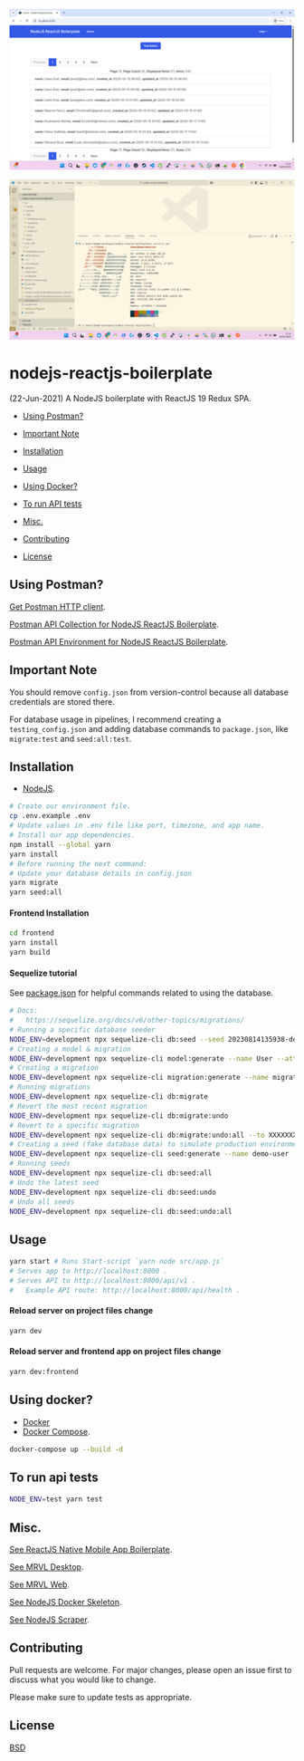 ![nodejs-reactjs-boilerplate.png](https://github.com/kkamara/useful/blob/main/nodejs-reactjs-boilerplate.png?raw=true)

![nodejs-reactjs-boilerplate2.png](https://github.com/kkamara/useful/blob/main/nodejs-reactjs-boilerplate2.png?raw=true)

# nodejs-reactjs-boilerplate

(22-Jun-2021) A NodeJS boilerplate with ReactJS 19 Redux SPA.

* [Using Postman?](#postman)

* [Important Note](#important-note)

* [Installation](#installation)

* [Usage](#usage)

* [Using Docker?](#using-docker)

* [To run API tests](#to-run-api-tests)

* [Misc.](#misc)

* [Contributing](#contributing)

* [License](#license)

<a name="postman"></a>
## Using Postman?

[Get Postman HTTP client](https://www.postman.com).

[Postman API Collection for NodeJS ReactJS Boilerplate](https://github.com/kkamara/nodejs-reactjs-boilerplate/blob/main/nodejs-reactjs-boilerplate.postman_collection.json).

[Postman API Environment for NodeJS ReactJS Boilerplate](https://github.com/kkamara/nodejs-reactjs-boilerplate/blob/main/nodejs-reactjs-boilerplate.postman_environment.json).

## Important Note

You should remove `config.json` from version-control because all database credentials are stored there.

For database usage in pipelines, I recommend creating a `testing_config.json` and adding database commands to `package.json`, like `migrate:test` and `seed:all:test`.

## Installation

* [NodeJS](https://nodejs.org/en/).

```bash
# Create our environment file.
cp .env.example .env
# Update values in .env file like port, timezone, and app name.
# Install our app dependencies.
npm install --global yarn
yarn install
# Before running the next command:
# Update your database details in config.json
yarn migrate
yarn seed:all
```

#### Frontend Installation

```bash
cd frontend
yarn install
yarn build
```

#### Sequelize tutorial

See [package.json](https://github.com/kkamara/nodejs-reactjs-boilerplate/blob/main/package.json) for helpful commands related to using the database.

```bash
# Docs:
#   https://sequelize.org/docs/v6/other-topics/migrations/
# Running a specific database seeder
NODE_ENV=development npx sequelize-cli db:seed --seed 20230814135938-demo-user.js
# Creating a model & migration
NODE_ENV=development npx sequelize-cli model:generate --name User --attributes firstName:string,lastName:string,email:string
# Creating a migration
NODE_ENV=development npx sequelize-cli migration:generate --name migration-skeleton
# Running migrations
NODE_ENV=development npx sequelize-cli db:migrate
# Revert the most recent migration
NODE_ENV=development npx sequelize-cli db:migrate:undo
# Revert to a specific migration
NODE_ENV=development npx sequelize-cli db:migrate:undo:all --to XXXXXXXXXXXXXX-create-posts.js
# Creating a seed (fake database data) to simulate production environment
NODE_ENV=development npx sequelize-cli seed:generate --name demo-user
# Running seeds
NODE_ENV=development npx sequelize-cli db:seed:all
# Undo the latest seed
NODE_ENV=development npx sequelize-cli db:seed:undo
# Undo all seeds
NODE_ENV=development npx sequelize-cli db:seed:undo:all
```

## Usage

```bash
yarn start # Runs Start-script `yarn node src/app.js`
# Serves app to http://localhost:8000 .
# Serves API to http://localhost:8000/api/v1 .
#   Example API route: http://localhost:8000/api/health .
```

#### Reload server on project files change

```bash
yarn dev
```

#### Reload server and frontend app on project files change

```bash
yarn dev:frontend
```

<a name="using-docker"></a>
## Using docker?

* [Docker](https://docs.docker.com/engine/install/) 
* [Docker Compose](https://docs.docker.com/compose/install/).

```bash
docker-compose up --build -d
```

## To run api tests

```bash
NODE_ENV=test yarn test
```

## Misc.

[See ReactJS Native Mobile App Boilerplate](https://github.com/kkamara/ReactJSNativeMobileAppBoilerplate).

[See MRVL Desktop](https://github.com/kkamara/mrvl-desktop).

[See MRVL Web](https://github.com/kkamara/mrvl-web).

[See NodeJS Docker Skeleton](https://github.com/kkamara/nodejs-docker-skeleton).

[See NodeJS Scraper](https://github.com/kkamara/nodejs-scraper).

## Contributing
Pull requests are welcome. For major changes, please open an issue first to discuss what you would like to change.

Please make sure to update tests as appropriate.

## License
[BSD](https://opensource.org/licenses/BSD-3-Clause)
